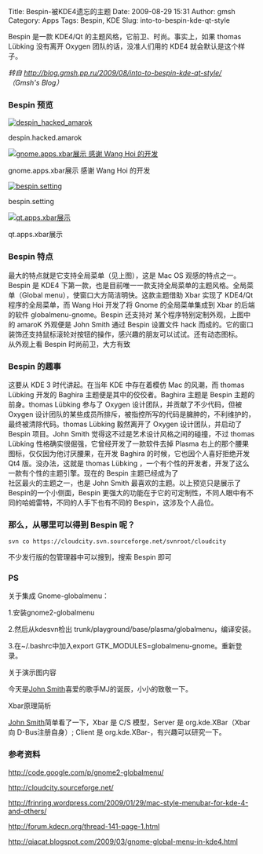 Title: Bespin-被KDE4遗忘的主题
Date: 2009-08-29 15:31
Author: gmsh
Category: Apps
Tags: Bespin, KDE
Slug: into-to-bespin-kde-qt-style

Bespin 是一款 KDE4/Qt 的主题风格，它前卫、时尚。事实上，如果 thomas
Lübking 没有离开 Oxygen 团队的话，没准人们用的 KDE4 就会默认是这个样子。

  
*转自 <http://blog.gmsh.pp.ru/2009/08/into-to-bespin-kde-qt-style/>  
（Gmsh's Blog）*

### Bespin 预览

[![despin\_hacked\_amarok](http://i.linuxtoy.org/images/2009/08/despin_hacked_amarok.jpeg)](http://i.linuxtoy.org/images/2009/08/despin_hacked_amarok.jpeg)

despin.hacked.amarok

[![gnome.apps.xbar展示 感谢 Wang Hoi
的开发](http://i.linuxtoy.org/images/2009/08/gnome.jpeg)](http://i.linuxtoy.org/images/2009/08/gnome.jpeg)

gnome.apps.xbar展示 感谢 Wang Hoi 的开发

[![bespin.setting](http://i.linuxtoy.org/images/2009/08/bespinsetting-400x223.jpg)](http://i.linuxtoy.org/images/2009/08/bespinsetting.jpeg)

bespin.setting

[![qt.apps.xbar展示](http://i.linuxtoy.org/images/2009/08/opera-400x253.jpg)](http://i.linuxtoy.org/images/2009/08/opera.jpeg)

qt.apps.xbar展示

### Bespin 特点

最大的特点就是它支持全局菜单（见上图），这是 Mac OS
观感的特点之一。Bespin 是 KDE4
下第一款，也是目前唯一一款支持全局菜单的主题风格。全局菜单（Global
menu），使窗口大方简洁明快。这款主题借助 Xbar 实现了 KDE4/Qt
程序的全局菜单，而 Wang Hoi 开发了将 Gnome 的全局菜单集成到 Xbar
的后端的软件 globalmenu-gnome。Bespin 还支持对
某个程序特别定制外观，上图中的 amaroK 外观便是 John Smith 通过 Bespin
设置文件 hack
而成的。它的窗口装饰还支持鼠标滚轮对按钮的操作，感兴趣的朋友可以试试。还有动态图标。  
从外观上看 Bespin 时尚前卫，大方有致

### Bespin 的趣事

这要从 KDE 3 时代讲起。在当年 KDE 中存在着模仿 Mac 的风潮，而 thomas
Lübking 开发的 Baghira 主题便是其中的佼佼者。Baghira 主题是 Bespin
主题的前身。thomas Lübking 参与了 Oxygen
设计团队，并贡献了不少代码，但被 Oxygen
设计团队的某些成员所排斥，被指控所写的代码是臃肿的，不利维护的，最终被清除代码。thomas
Lübking 毅然离开了 Oxygen 设计团队，并启动了 Bespin 项目。John Smith
觉得这不过是艺术设计风格之间的碰撞，不过 thomas Lübking
性格确实很倔强，它曾经开发了一款软件去掉 Plasma
右上的那个腰果图标，仅仅因为他讨厌腰果，在开发 Baghira
的时候，它也因个人喜好拒绝开发 Qt4 版。没办法，这就是 thomas Lübking
，一个有个性的开发者，开发了这么一款有个性的主题引擎。现在的 Bespin
主题已经成为了  
社区最火的主题之一，也是 John Smith
最喜欢的主题。以上预览只是展示了Bespin的一个小侧面，Bespin
更强大的功能在于它的可定制性，不同人眼中有不同的哈姆雷特，不同的人手下也有不同的
Bespin，这涉及个人品位。

### 那么，从哪里可以得到 Bespin 呢？

`svn co https://cloudcity.svn.sourceforge.net/svnroot/cloudcity`

不少发行版的包管理器中可以搜到，搜索 Bespin 即可

### PS

关于集成 Gnome-globalmenu：

1.安装gnome2-globalmenu

2.然后从kdesvn检出 trunk/playground/base/plasma/globalmenu，编译安装。

3.在~/.bashrc中加入export GTK\_MODULES=globalmenu-gnome。重新登录。

关于演示图内容

今天是[John
Smith](http://linuxtoy.org/archives/author/gmsh/)喜爱的歌手MJ的诞辰，小小的致敬一下。

Xbar原理简析

[John
Smith](http://linuxtoy.org/archives/author/gmsh/)简单看了一下，Xbar 是
C/S 模型，Server 是 org.kde.XBar（Xbar向 D-Bus注册自身）; Client 是
org.kde.XBar-，有兴趣可以研究一下。

### 参考资料

http://code.google.com/p/gnome2-globalmenu/

http://cloudcity.sourceforge.net/

http://frinring.wordpress.com/2009/01/29/mac-style-menubar-for-kde-4-and-others/

http://forum.kdecn.org/thread-141-page-1.html

http://qiacat.blogspot.com/2009/03/gnome-global-menu-in-kde4.html
